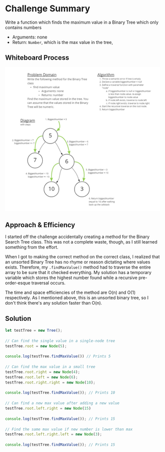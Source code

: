 # Challenge Summary

Write a function which finds the maximum value in a Binary Tree which only contains numbers

- Arguments: none
- Return: `Number`, which is the max value in the tree,

## Whiteboard Process

![My Whiteboard process](./challenge-16-whiteboard.jpg)

## Approach & Efficiency

I started off the challenge accidentally creating a method for the Binary Search Tree class. This was not a complete waste, though, as I still learned something from the effort.

When I got to making the correct method on the correct class, I realized that an unsorted Binary Tree has no rhyme or reason dictating where values exists. Therefore, my `.findMaxValue()` method had to traverse the entire array to be sure that it checked everything. My solution has a temporary variable which stores the highest number found while a recursive pre-order-esque traversal occurs.

The time and space efficiencies of the method are O(n) and O(1) respectively. As I mentioned above, this is an unsorted binary tree, so I don't think there's any solution faster than O(n).

## Solution

```javascript
let testTree = new Tree();

// Can find the single value in a single-node tree
testTree.root = new Node(5);

console.log(testTree.findMaxValue()) // Prints 5

// Can find the max value in a small tree
testTree.root.right = new Node(4);
testTree.root.left = new Node(6);
testTree.root.right.right = new Node(10);

console.log(testTree.findMaxValue()); // Prints 10

// Can find a new max value after adding a new value
testTree.root.left.right = new Node(15)

console.log(testTree.findMaxValue()); // Prints 15

// Find the same max value if new number is lower than max
testTree.root.left.right.left = new Node(3);

console.log(testTree.findMaxValue()); // Prints 15
```

